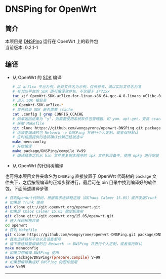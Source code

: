 DNSPing for OpenWrt
===

简介
---

 本项目是 [DNSPing][1] 运行在 OpenWrt 上的软件包  
 当前版本: 0.2.1-1  

编译
---

 - 从 OpenWrt 的 [SDK][S] 编译

   ```bash
   # 以 ar71xx 平台为例，此处文件名为示例，仅供参考，请以实际文件名为准
   # 有对应平台的 SDK 即可编译软件包，不仅限于 ar71xx
   tar xjf OpenWrt-SDK-ar71xx-for-linux-x86_64-gcc-4.8-linaro_uClibc-0.9.33.2.tar.bz2
   # 进入 SDK 根目录
   cd OpenWrt-SDK-ar71xx-*
   # 首先验证 SDK 是否需要 ccache
   cat .config | grep CONFIG_CCACHE
   # 如果返回结果为 "y"，则需要使用系统软件包管理器，如 yum、apt-get，安装 ccache
   # 获取 Makefile
   git clone https://github.com/wongsyrone/openwrt-DNSPing.git package/DNSPing
   # 选择要编译的包 Network -> DNSPing 并进行个人定制，或者保持默认
   # 这时根据提供的选项确认依赖已经被选中
   make menuconfig
   # 开始编译
   make package/DNSPing/compile V=99
   # 编译结束之后从 bin 文件夹复制本程序的 ipk 文件到设备中，使用 opkg 进行安装
   ```

 - 从 OpenWrt 的代码树编译

 也可将本项目文件夹命名为 `DNSPing` 直接放置于 OpenWrt 代码树的 `package` 文件夹下，之后按照编译的正常步骤进行，最后可在 bin 目录中找到编译好的软件包。下面简述编译步骤

   ```bash
   # 获取OpenWrt代码树，根据需求选择稳定版（如Chaos Calmer 15.05）或开发版Trunk
   # 如果是 Trunk 使用
   git clone git://git.openwrt.org/openwrt.git
   # 如果是 Chaos Calmer 15.05 稳定版使用
   git clone git://git.openwrt.org/15.05/openwrt.git
   # 进入代码树根目录
   cd openwrt
   # 获取 Makefile
   git clone https://github.com/wongsyrone/openwrt-DNSPing.git package/DNSPing
   # 首先选择目标平台以及设备型号
   # 接下来选择要编译的包 Network -> DNSPing 并进行个人定制，或者保持默认
   make menuconfig
   # 如果只想编译 DNSPing 使用
   make package/DNSPing/{prepare,compile} V=99
   # 如果想编译集成好 DNSPing 的固件使用
   make V=99
   ```

----------

  [1]: https://github.com/chengr28/DNSPing
  [2]: https://github.com/chengr28/DNSPing/tree/master/Documents
  [S]: http://wiki.openwrt.org/doc/howto/obtain.firmware.sdk
